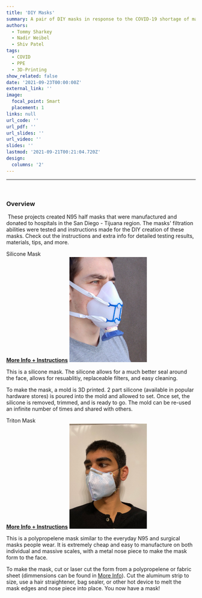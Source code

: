 ```yaml
---
title: 'DIY Masks'
summary: A pair of DIY masks in response to the COVID-19 shortage of masks. One mask is a polypropelene mask that can be quickly mass manufactured. The other is a silicone half mask that provides extra protection.
authors: 
  - Tommy Sharkey
  - Nadir Weibel
  - Shiv Patel
tags:
  - COVID
  - PPE
  - 3D-Printing
show_related: false
date: '2021-09-23T00:00:00Z'
external_link: ''
image:
  focal_point: Smart
  placement: 1
links: null
url_code: ''
url_pdf: ''
url_slides: ''
url_video: ''
slides: ''
lastmod: '2021-09-21T00:21:04.720Z'
design:
  columns: '2'
---
```








------
​
### Overview
​
These projects created N95 half masks that were manufactured and donated to hospitals in the San Diego - Tijuana region. The masks' filtration abilities were tested and instructions made for the DIY creation of these masks. Check out the instructions and extra info for detailed testing results, materials, tips, and more.

<div class="row">
    <div class="col-md-5">
        <div class="section-subheading">Silicone Mask</div>
        <a href="https://github.com/WeibelLab/SiliconeHalfMask/wiki"><b>More Info + Instructions</b></a>
        <img src="./Med Ortho.jpg" style="max-height:20em"/>
        <p>
        This is a silicone mask. The silicone allows for a much better seal around the face, allows for resuablitiy, replaceable filters, and easy cleaning.
        </p>
        <p>
        To make the mask, a mold is 3D printed. 2 part silicone (available in popular hardware stores) is poured into the mold and allowed to set. Once set, the silicone is removed, trimmed, and is ready to go. The mold can be re-used an infinite number of times and shared with others.
        </p>
    </div>
    <div class="col-md-7">
        <div class="section-subheading">Triton Mask</div>
        <a href="https://github.com/WeibelLab/Triton-Mask/wiki"><b>More Info + Instructions</b></a>
        <img src="./Triton-Mask.jpeg" style="max-height:20em"/>
        <p>
        This is a polypropelene mask similar to the everyday N95 and surgical masks people wear. It is extremely cheap and easy to manufacture on both individual and massive scales, with a metal nose piece to make the mask form to the face.
        </p>
        <p>
        To make the mask, cut or laser cut the form from a polypropelene or fabric sheet (dimmensions can be found in <a href="https://github.com/WeibelLab/Triton-Mask/wiki">More Info</a>). Cut the aluminum strip to size, use a hair straightener, bag sealer, or other hot device to melt the mask edges and nose piece into place. You now have a mask!
        </p>
    </div>
</div>